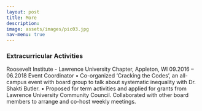```yaml
---
layout: post
title: More
description: 
image: assets/images/pic03.jpg
nav-menu: true
---
```


### Extracurricular Activities

Roosevelt Institute - Lawrence University Chapter, Appleton, WI 09.2016 – 06.2018 <br->
Event Coordinator<br->
• Co-organized ‘Cracking the Codes’, an all-campus event with board group to talk about systematic inequality 
with Dr. Shakti Butler.<br->
• Proposed for term activities and applied for grants from Lawrence University Community Council.
Collaborated with other board members to arrange and co-host weekly meetings.
